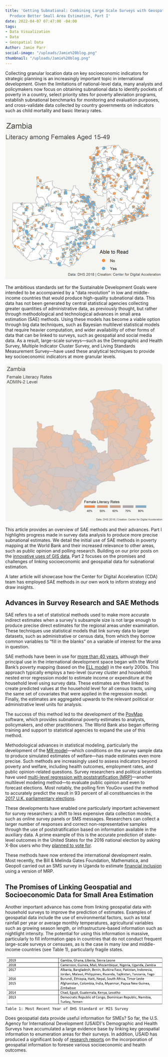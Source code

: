 ```yaml
---
title: 'Getting Subnational: Combining Large Scale Surveys with Geospatial Data to
  Produce Better Small Area Estimation, Part I'
date: 2022-04-07 07:47:00 -04:00
tags:
- Data Visualization
- Data
- Geospatial Data
Author: Jamie Parr
social-image: "/uploads/Jamie%20blog.png"
thumbnail: "/uploads/Jamie%20blog.png"
---
```


Collecting granular location data on key socioeconomic indicators for strategic planning is an increasingly important topic in international development. Given the limitations of national-level data, many analysts and policymakers now focus on obtaining subnational data to identify pockets of poverty in a country, select priority sites for poverty alleviation programs, establish subnational benchmarks for monitoring and evaluation purposes, and cross-validate data collected by country governments on indicators such as child mortality and basic literacy rates.

![Jamie blog.png](/uploads/Jamie%20blog.png)

<!--more-->

The ambitious standards set for the Sustainable Development Goals were intended to be accompanied by a "data revolution" in low and middle-income countries that would produce high-quality subnational data. This data has not been generated by central statistical agencies collecting greater quantities of administrative data, as previously thought, but rather through methodological and technological advances in small area estimation (SAE) methods. Using these models has become a viable option through big data techniques, such as Bayesian multilevel statistical models that require heavier computation, and wider availability of other forms of data that can be linked to surveys, such as geospatial and social media data. As a result, large-scale surveys—such as the Demographic and Health Survey, Multiple Indicator Cluster Survey, and Living Standards Measurement Survey—have used these analytical techniques to provide key socioeconomic indicators at more granular levels.

![Jamie blog 2.png](/uploads/Jamie%20blog%202.png)

This article provides an overview of SAE methods and their advances. Part I highlights progress made in survey data analysis to produce more precise subnational estimates. We detail the initial use of SAE methods in poverty mapping at the World Bank and their increased relevance to other areas, such as public opinion and polling research. Building on our prior posts on the [innovative uses of GIS data](https://dai-global-digital.com/gis-data-availability-and-applicability.html?utm_source=related-box), Part 2 focuses on the promises and challenges of linking socioeconomic and geospatial data for subnational estimation.

A later article will showcase how the Center for Digital Acceleration (CDA) team has employed SAE methods in our own work to inform strategy and draw insights.

## Advances in Survey Research and SAE Methods

SAE refers to a set of statistical methods used to make more accurate indirect estimates when a survey's subsample size is not large enough to produce precise direct estimates for the regional areas under examination. These techniques use statistical models that link survey data to larger datasets, such as administrative or census data, from which they borrow common variables to “fill in the blanks” on a variable of interest for the area in question.

SAE methods have been in use for [more than 40 years](https://doi.org/10.1080%2F01621459.1979.10482505), although their principal use in the international development space began with the World Bank’s poverty mapping (based on the [ELL model](https://are.berkeley.edu/\~ligon/Teaching/ARE251/elbers-etal03.pdf)) in the early 2000s. This approach typically employs a two-level (survey cluster and household) nested error regression model to estimate income or expenditure at the household level using survey data. These estimates are then linked to create predicted values at the household level for all census tracts, using the same set of covariates that were applied in the regression model. Finally, the estimates are aggregated upwards to the relevant political or administrative level units for analysis.

The success of this method led to the development of the [PovMap](https://sedac.ciesin.columbia.edu/data/set/povmap-global-subnational-infant-mortality-rates-v2-01/maps) software, which provides subnational poverty estimates to analysts, policymakers, and other practitioners. The World Bank also began offering training and support to statistical agencies to expand the use of this method.

Methodological advances in statistical modeling, particularly the development of the [MR model](https://openknowledge.worldbank.org/handle/10986/33819)—which conditions on the survey sample data to produce simulated estimates of welfare—has made estimates even more precise. Such methods are increasingly used to assess indicators beyond poverty and welfare, including health outcomes, employment rates, and public opinion-related questions. Survey researchers and political scientists have used [multi-level regression with poststratification (MRP)](http://www.stat.columbia.edu/\~gelman/research/unpublished/MRT(1).pdf)—another multilevel modeling method—to evaluate public opinion and even to forecast elections. Most notably, the polling firm YouGov used the method to accurately predict the result in 93 percent of all constituencies in the [2017 U.K. parliamentary elections](https://www.newscientist.com/article/2134144-how-yougovs-experimental-poll-correctly-called-the-uk-election/#ixzz63vulf5ZP).

These developments have enabled one particularly important achievement for survey researchers: a shift to less expensive data collection modes, such as online survey panels or SMS messages. Researchers can collect a larger number of responses and correct non-representative samples through the use of poststratification based on information available in the auxiliary data. A prime example of this is the accurate prediction of state-level outcomes in the United States for the 2016 national election by asking X-Box users who they [planned to vote for](https://www.microsoft.com/en-us/research/wp-content/uploads/2016/04/forecasting-with-nonrepresentative-polls.pdf).

These methods have now entered the international development realm. Most recently, the Bill & Melinda Gates Foundation, Mathematica, and Geopoll carried out an SMS survey in Uganda to estimate [financial inclusion](https://www.mathematica.org/download-media?MediaItemId=%7B4DB446CF-FC74-4C9D-8A38-466A4DCA8DC9%7D) using a version of MRP.

## The Promises of Linking Geospatial and Socioeconomic Data for Small Area Estimation

Another important advance has come from linking geospatial data with household surveys to improve the prediction of estimates. Examples of geospatial data include the use of environmental factors, such as total rainfall per year or average monthly temperatures, agricultural variables such as growing season length, or infrastructure-based information such as nightlight intensity. The potential for using this information is massive, particularly to fill information gaps in countries that do not conduct frequent large-scale surveys or censuses, as is the case in many low and middle-income countries (see Table 1), particularly fragile states.

![jamie blog 3 .png](/uploads/jamie%20blog%203%20.png)`Table 1: Most Recent Year of DHS Standard or MIS Survey`

Does geospatial data provide useful information for SMEs? So far, the U.S. Agency for International Development (USAID)'s Demographic and Health Surveys have accumulated a large evidence base by linking key geospatial information to enumeration areas for their surveys. In addition, USAID has produced a significant body of [research reports](https://dhsprogram.com/publications/publication-search.cfm?type=45) on the incorporation of geospatial information to foresee various socioeconomic and health outcomes.